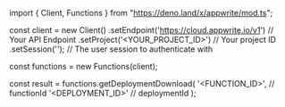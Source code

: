import { Client, Functions } from "https://deno.land/x/appwrite/mod.ts";

const client = new Client()
    .setEndpoint('https://cloud.appwrite.io/v1') // Your API Endpoint
    .setProject('&lt;YOUR_PROJECT_ID&gt;') // Your project ID
    .setSession(''); // The user session to authenticate with

const functions = new Functions(client);

const result = functions.getDeploymentDownload(
    '<FUNCTION_ID>', // functionId
    '<DEPLOYMENT_ID>' // deploymentId
);
